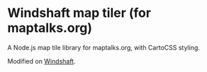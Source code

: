 Windshaft map tiler (for maptalks.org)
===================

A Node.js map tile library for maptalks.org, with CartoCSS styling.

Modified on [Windshaft](https://github.com/CartoDB/Windshaft).

